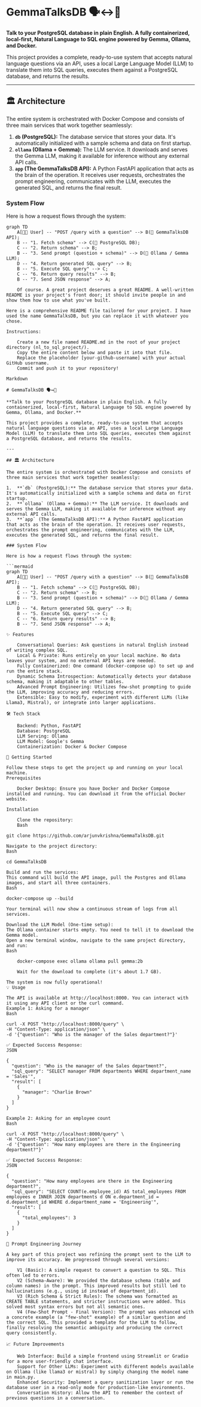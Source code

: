 # GemmaTalksDB 🗣️↔️🐘

**Talk to your PostgreSQL database in plain English. A fully containerized, local-first, Natural Language to SQL engine powered by Gemma, Ollama, and Docker.**

This project provides a complete, ready-to-use system that accepts natural language questions via an API, uses a local Large Language Model (LLM) to translate them into SQL queries, executes them against a PostgreSQL database, and returns the results.

---

## 🏛️ Architecture

The entire system is orchestrated with Docker Compose and consists of three main services that work together seamlessly:

1.  **`db` (PostgreSQL):** The database service that stores your data. It's automatically initialized with a sample schema and data on first startup.
2.  **`ollama` (Ollama + Gemma):** The LLM service. It downloads and serves the Gemma LLM, making it available for inference without any external API calls.
3.  **`app` (The GemmaTalksDB API):** A Python FastAPI application that acts as the brain of the operation. It receives user requests, orchestrates the prompt engineering, communicates with the LLM, executes the generated SQL, and returns the final result.

### System Flow

Here is how a request flows through the system:

```mermaid
graph TD
    A[👨‍💻 User] -- "POST /query with a question" --> B(🚀 GemmaTalksDB API);
    B -- "1. Fetch schema" --> C(🐘 PostgreSQL DB);
    C -- "2. Return schema" --> B;
    B -- "3. Send prompt (question + schema)" --> D(🧠 Ollama / Gemma LLM);
    D -- "4. Return generated SQL query" --> B;
    B -- "5. Execute SQL query" --> C;
    C -- "6. Return query results" --> B;
    B -- "7. Send JSON response" --> A;

    Of course. A great project deserves a great README. A well-written README is your project's front door; it should invite people in and show them how to use what you've built.

Here is a comprehensive README file tailored for your project. I have used the name GemmaTalksDB, but you can replace it with whatever you chose.

Instructions:

    Create a new file named README.md in the root of your project directory (nl_to_sql_project/).
    Copy the entire content below and paste it into that file.
    Replace the placeholder [your-github-username] with your actual GitHub username.
    Commit and push it to your repository!

Markdown

# GemmaTalksDB 🗣️↔️🐘

**Talk to your PostgreSQL database in plain English. A fully containerized, local-first, Natural Language to SQL engine powered by Gemma, Ollama, and Docker.**

This project provides a complete, ready-to-use system that accepts natural language questions via an API, uses a local Large Language Model (LLM) to translate them into SQL queries, executes them against a PostgreSQL database, and returns the results.

---

## 🏛️ Architecture

The entire system is orchestrated with Docker Compose and consists of three main services that work together seamlessly:

1.  **`db` (PostgreSQL):** The database service that stores your data. It's automatically initialized with a sample schema and data on first startup.
2.  **`ollama` (Ollama + Gemma):** The LLM service. It downloads and serves the Gemma LLM, making it available for inference without any external API calls.
3.  **`app` (The GemmaTalksDB API):** A Python FastAPI application that acts as the brain of the operation. It receives user requests, orchestrates the prompt engineering, communicates with the LLM, executes the generated SQL, and returns the final result.

### System Flow

Here is how a request flows through the system:

```mermaid
graph TD
    A[👨‍💻 User] -- "POST /query with a question" --> B(🚀 GemmaTalksDB API);
    B -- "1. Fetch schema" --> C(🐘 PostgreSQL DB);
    C -- "2. Return schema" --> B;
    B -- "3. Send prompt (question + schema)" --> D(🧠 Ollama / Gemma LLM);
    D -- "4. Return generated SQL query" --> B;
    B -- "5. Execute SQL query" --> C;
    C -- "6. Return query results" --> B;
    B -- "7. Send JSON response" --> A;

✨ Features

    Conversational Queries: Ask questions in natural English instead of writing complex SQL.
    Local & Private: Runs entirely on your local machine. No data leaves your system, and no external API keys are needed.
    Fully Containerized: One command (docker-compose up) to set up and run the entire stack.
    Dynamic Schema Introspection: Automatically detects your database schema, making it adaptable to other tables.
    Advanced Prompt Engineering: Utilizes few-shot prompting to guide the LLM, improving accuracy and reducing errors.
    Extensible: Easy to modify, experiment with different LLMs (like Llama3, Mistral), or integrate into larger applications.

🛠️ Tech Stack

    Backend: Python, FastAPI
    Database: PostgreSQL
    LLM Serving: Ollama
    LLM Model: Google's Gemma
    Containerization: Docker & Docker Compose

🚀 Getting Started

Follow these steps to get the project up and running on your local machine.
Prerequisites

    Docker Desktop: Ensure you have Docker and Docker Compose installed and running. You can download it from the official Docker website.

Installation

    Clone the repository:
    Bash

git clone https://github.com/arjunvkrishna/GemmaTalksDB.git

Navigate to the project directory:
Bash

cd GemmaTalksDB

Build and run the services:
This command will build the API image, pull the Postgres and Ollama images, and start all three containers.
Bash

docker-compose up --build

Your terminal will now show a continuous stream of logs from all services.

Download the LLM Model (One-time setup):
The Ollama container starts empty. You need to tell it to download the Gemma model.
Open a new terminal window, navigate to the same project directory, and run:
Bash

    docker-compose exec ollama ollama pull gemma:2b

    Wait for the download to complete (it's about 1.7 GB).

The system is now fully operational!
💡 Usage

The API is available at http://localhost:8000. You can interact with it using any API client or the curl command.
Example 1: Asking for a manager
Bash

curl -X POST "http://localhost:8000/query" \
-H "Content-Type: application/json" \
-d '{"question": "Who is the manager of the Sales department?"}'

✅ Expected Success Response:
JSON

{
  "question": "Who is the manager of the Sales department?",
  "sql_query": "SELECT manager FROM departments WHERE department_name = 'Sales'",
  "result": [
    {
      "manager": "Charlie Brown"
    }
  ]
}

Example 2: Asking for an employee count
Bash

curl -X POST "http://localhost:8000/query" \
-H "Content-Type: application/json" \
-d '{"question": "How many employees are there in the Engineering department?"}'

✅ Expected Success Response:
JSON

{
  "question": "How many employees are there in the Engineering department?",
  "sql_query": "SELECT COUNT(e.employee_id) AS total_employees FROM employees e INNER JOIN departments d ON e.department_id = d.department_id WHERE d.department_name = 'Engineering'",
  "result": [
    {
      "total_employees": 3
    }
  ]
}

🧠 Prompt Engineering Journey

A key part of this project was refining the prompt sent to the LLM to improve its accuracy. We progressed through several versions:

    V1 (Basic): A simple request to convert a question to SQL. This often led to errors.
    V2 (Schema-Aware): We provided the database schema (table and column names) in the prompt. This improved results but still led to hallucinations (e.g., using id instead of department_id).
    V3 (Rich Schema & Strict Rules): The schema was formatted as CREATE TABLE statements, and stricter instructions were added. This solved most syntax errors but not all semantic ones.
    V4 (Few-Shot Prompt - Final Version): The prompt was enhanced with a concrete example (a "few-shot" example) of a similar question and the correct SQL. This provided a template for the LLM to follow, finally resolving the semantic ambiguity and producing the correct query consistently.

📈 Future Improvements

    Web Interface: Build a simple frontend using Streamlit or Gradio for a more user-friendly chat interface.
    Support for Other LLMs: Experiment with different models available on Ollama (like llama3 or mistral) by simply changing the model name in main.py.
    Enhanced Security: Implement a query sanitization layer or run the database user in a read-only mode for production-like environments.
    Conversation History: Allow the API to remember the context of previous questions in a conversation.

